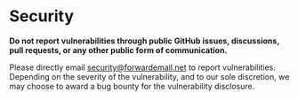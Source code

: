 # Security

**Do not report vulnerabilities through public GitHub issues, discussions, pull requests, or any other public form of communication.**

Please directly email <security@forwardemail.net> to report vulnerabilities.  Depending on the severity of the vulnerability, and to our sole discretion, we may choose to award a bug bounty for the vulnerability disclosure.
